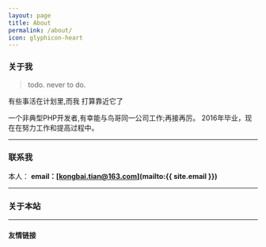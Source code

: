 ```yaml
---
layout: page
title: About
permalink: /about/
icon: glyphicon-heart
---
```


### 关于我

> todo.   never to do.

  有些事活在计划里,而我 打算靠近它了  

  一个非典型PHP开发者,有幸能与鸟哥同一公司工作;再接再厉。
  2016年毕业，现在在努力工作和提高过程中。

---

### 联系我

本人： **email：[kongbai.tian@163.com](mailto:{{ site.email }})**  



---

### 关于本站   

  

---

#### 友情链接

